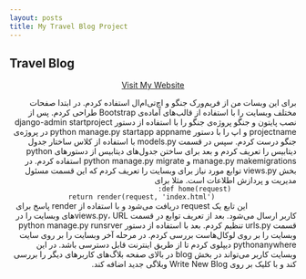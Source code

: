 ```yaml
---
layout: posts
title: My Travel Blog Project 
---
```

## Travel Blog
<html>
<body>
    <div>
        <p style="text-align: center;">
            <a href="https://mobinahop.pythonanywhere.com" target="_blank">Visit My Website</a>
        </p>
        <p dir="rtl" style="text-align: right;">
            برای این وبسات من از فریم‌ورک جنگو و اچ‌تی‌ام‌ال استفاده کردم. در ابتدا صفحات مختلف وبسایت را با استفاده از قالب‌های آماده‌ی Bootstrap طراحی کردم. پس از نصب پایتون و جنگو پروژه‌ی جنگو را با استفاده از دستور django-admin startproject projectname و اپ را با دستور python manage.py startapp appname در پروژه‌ی جنگو درست کردم.
            سپس در قسمت models.py با استفاده از کلاس ساختار جدول دیتابیس را تعریف کردم و بعد برای ساختن جدول‌های دیتابیس از دستورهای python manage.py makemigrations و python manage.py migrate استفاده کردم. در بخش views.py توابع مورد نیاز برای وبسایت را تعریف کردم که این قسمت مسئول مدیریت و پردازش اطلاعات است.
            مثلا برای
            <code>
                def home(request):
                    return render(request, 'index.html')
            </code>
            این تابع یک request دریافت می‌شود و با استفاده از render پاسخ برای کاربر ارسال می‌شود.
            بعد از تعریف توابع در قسمت views.py، URLهای وبسایت را در قسمت urls.py تنظیم کردم. بعد با استفاده از دستور python manage.py runsrver وبسایت را بر روی لوکال‌هاست بررسی کردم.
            در مرحله آخر وبسایت را بر روی سایت pythonanywhere دیپلوی کردم تا از طریق اینترنت قابل دسترسی باشد.
            در این وبسایت کاربر می‌تواند در بخش blog در بالای صفحه بلاگ‌های کاربرهای دیگر را بررسی کند و با کلیک بر روی Write New Blog وبلاگی جدید اضافه کند.
        </p>
    </div>
</body>
</html>